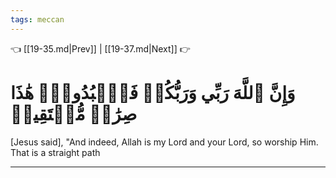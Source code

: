 ```yaml
---
tags: meccan
---
```


👈 [[19-35.md|Prev]] | [[19-37.md|Next]] 👉

# وَإِنَّ ٱللَّهَ رَبِّي وَرَبُّكُمۡ فَٱعۡبُدُوهُۚ هَٰذَا صِرَٰطٞ مُّسۡتَقِيمٞ

[Jesus said], "And indeed, Allah is my Lord and your Lord, so worship Him. That is a straight path

---


